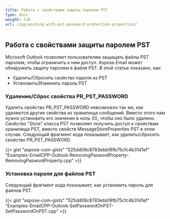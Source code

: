 ```yaml
---
title: Работа с свойствами защиты паролем PST
type: docs
weight: 110
url: /cpp/working-with-pst-password-protection-properties/
---
```


## **Работа с свойствами защиты паролем PST**
Microsoft Outlook позволяет пользователям защищать файлы PST паролем, чтобы ограничить к ним доступ. Aspose.Email может обнаружить защиту паролем в файле PST. В этой статье показано, как:

- Удалить/Сбросить свойство пароля из PST
- Установить/Изменить пароль PST
### **Удаление/Сброс свойства PR_PST_PASSWORD**
Удалить свойство PR_PST_PASSWORD невозможно так же, как удаляются другие свойства из хранилища сообщений. Вместо этого нам нужно установить его значение в ноль (0), чтобы оно было удалено. Свойство "Store" класса PST позволяет получить доступ к свойствам хранилища PST, вместо свойств MessageStoreProperties PST в этом случае. Следующий фрагмент кода показывает, как удалить/сбросить свойство PR_PST_PASSWORD.



{{< gist "aspose-com-gists" "525dd06c8783ebb18fb75cfc4b31d1ef" "Examples-EmailCPP-Outlook-RemovingPaswordProperty-RemovingPaswordProperty.cpp" >}}
### **Установка пароля для файлов PST**
Следующий фрагмент кода показывает, как установить пароль для файлов PST.



{{< gist "aspose-com-gists" "525dd06c8783ebb18fb75cfc4b31d1ef" "Examples-EmailCPP-Outlook-SetPasswordOnPST-SetPasswordOnPST.cpp" >}}